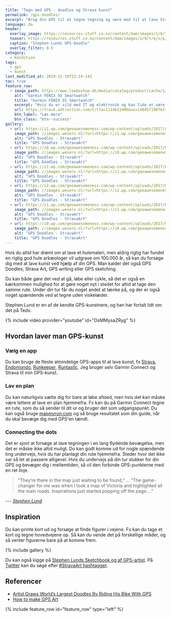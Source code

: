 ```yaml
---
title: "Tegn med GPS - doodles og Strava kunst"
permalink: /gps-doodles/
excerpt: "Brug din GPS til at tegne tegning og være med til at lave Strava Art og GPS-doodles."
language: da
header:
  overlay_image: https://resources.stuff.co.nz/content/dam/images/1/9/t/q/x/p/image.related.StuffLandscapeThreeByTwo.1464x976.19tqzx.png/1455665002072.jpg
  teaser: https://resources.stuff.co.nz/content/dam/images/1/9/t/q/x/p/image.related.StuffLandscapeThreeByTwo.1464x976.19tqzx.png/1455665002072.jpg
  caption: "Stephen Lunds GPS-Doodle"
  overlay_filter: 0.5
category:
  - Kondition
tags:
  - gps
  - kunst
last_modified_at: 2019-11-19T23:14:14Z
toc: true
feature_row:
  - image_path: https://www.loebeshop.dk/media/catalog/product/cache/1/image/575x/040ec09b1e35df139433887a97daa66f/r/_/r_fenix5x_hr_2003.1.jpg
    alt: "Garmin FENIX 5S Smartwatch"
    title: "Garmin FENIX 5S Smartwatch"
    excerpt: "Hvis du er vild med IT og elektronik og kan lide at være opdateret med teknologi uden at gå glip af noget, så køb Smartwatch GARMIN FENIX 5S GPS 10 ATM Sølv Sort til en uovertruffen pris"
    url: https://track.adtraction.com/t/t?a=1124622406&as=1484571907&t=2&tk=1&url=https://sportmaster.dk/garmin-fenix-5-plus-sapphire-2058971?size=One+Size&gclid=Cj0KCQjwj7v0BRDOARIsAGh37ipamu_nXNAfyMPbgF4aQfhUyRpXvIcMdu7wu2hXPvpD1_bP8i6zo54aAvojEALw_wcB
    btn_label: "Læs mere"
    btn_class: "btn--success"
gallery:
  - url: https://i1.wp.com/geoawesomeness.com/wp-content/uploads/2017/08/stephen-lund.jpg?resize=696%2C493&ssl=1
    image_path: //images.weserv.nl/?url=https://i1.wp.com/geoawesomeness.com/wp-content/uploads/2017/08/stephen-lund.jpg&w=400&h=267&a=attention&fit=cover
    alt: "GPS Doodles - StravaArt"
    title: "GPS Doodles - StravaArt"
  - url: https://i0.wp.com/geoawesomeness.com/wp-content/uploads/2017/08/stephen-lund-1.jpg?resize=696%2C535&ssl=1
    image_path: //images.weserv.nl/?url=https://i0.wp.com/geoawesomeness.com/wp-content/uploads/2017/08/stephen-lund-1.jpg&w=400&h=267&a=attention&fit=cover
    alt: "GPS Doodles - StravaArt"
    title: "GPS Doodles - StravaArt"
  - url: https://i1.wp.com/geoawesomeness.com/wp-content/uploads/2017/08/stephen-lund-2.jpg?resize=696%2C385&ssl=1
    image_path: //images.weserv.nl/?url=https://i1.wp.com/geoawesomeness.com/wp-content/uploads/2017/08/stephen-lund-2.jpg&w=400&h=267&a=attention&fit=cover
    alt: "GPS Doodles - StravaArt"
    title: "GPS Doodles - StravaArt"
  - url: https://i2.wp.com/geoawesomeness.com/wp-content/uploads/2017/08/stephen-lund-3.jpg?resize=696%2C472&ssl=1
    image_path: //images.weserv.nl/?url=https://i2.wp.com/geoawesomeness.com/wp-content/uploads/2017/08/stephen-lund-3.jpg&w=400&h=267&a=attention&fit=cover
    alt: "GPS Doodles - StravaArt"
    title: "GPS Doodles - StravaArt"
  - url: https://i1.wp.com/geoawesomeness.com/wp-content/uploads/2017/08/stephen-lund-4.jpg?resize=696%2C668&ssl=1
    image_path: //images.weserv.nl/?url=https://i1.wp.com/geoawesomeness.com/wp-content/uploads/2017/08/stephen-lund-4.jpg&w=400&h=267&a=attention&fit=cover
    alt: "GPS Doodles - StravaArt"
    title: "GPS Doodles - StravaArt"
  - url: https://i0.wp.com/geoawesomeness.com/wp-content/uploads/2017/08/stephen-lund-5.jpg?resize=696%2C561&ssl=1
    image_path: //images.weserv.nl/?url=https://i0.wp.com/geoawesomeness.com/wp-content/uploads/2017/08/stephen-lund-5.jpg&w=400&h=267&a=attention&fit=cover
    alt: "GPS Doodles - StravaArt"
    title: "GPS Doodles - StravaArt"
---
```


Hvis du altid har drømt om at lave et hulemaleri, men aldrig rigtig har fundet en rigtig god hule arkæologer vil udgrave om 100.000 år, så kan du forsøge dig med at lave kunst ved hjælp af din GPS. Man kalder det også GPS Doodles, Strava Art, GPS writing eller GPS sketching.

Du kan både gøre det ved at gå, løbe eller cykle, så det er også en kærkommen mulighed for at gøre noget nyt i stedet for altid at tage den samme rute. Under din tur får du noget andet at tænke på, og der er også noget spændende ved at tegne uden viskelæder.

Stephen Lund er en af de kendte GPS-kunstnere, og han har fortalt lidt om det på Tedx.

{% include video provider="youtube" id="OsMMysaZRyg" %}

## Hvordan laver man GPS-kunst

### Vælg en app

Du kan bruge de fleste almindelige GPS-apps til at lave kunst, fx [Strava](http://www.strava.com), [Endomondo](http://www.endomondo.com), [Runkeeper](http://www.runkeeper.com), [Runtastic](http://www.runtastic.com). Jeg bruger selv Garmin Connect og Strava til min GPS-kunst.

### Lav en plan

Du kan naturligvis sætte dig for bare at løbe afsted, men hvis det kan måske være lettere at lave en plan hjemmefra. Fx kan du på Garmin Connect tegne en rute, som du så sender til dit ur og bruger det som udgangspunkt. Du kan også bruge [mapmyrun.com](http://www.mapmyrun.com/) og så bruge resultatet som din guide, når du skal bevæge dig med GPS'en tændt.

### Connecting the dots

Det er sjovt at forsøge at lave tegningen i en lang flydende bevægelse, men det er måske ikke altid muligt. Du kan godt komme ud for nogle spændende ting undervejs, hvis du har planlagt din rute hjemmefra. Steder hvor det ikke var så let at passere alligevel. Hvis du undervejs på din tur slukker for din GPS og bevæger dig i mellemtiden, så vil den forbinde GPS-punkterne med en ret linje.

> “They’re there in the map just waiting to be found,” ... “The game-changer for me was when I took a map of Victoria and highlighted all the main roads. Inspirations just started popping off the page….”

--- <cite>[Stephen Lund](https://gpsdoodles.com/what-do-you-see/)</cite>

## Inspiration

Du kan printe kort ud og forsøge at finde figurer i vejene. Fx kan du tage et kort og tegne hovedvejene op. Så kan du vende det på forskellige måder, og så venter figurerne bare på at komme frem.

{% include gallery %}

Du kan også kigge på [Stephen Lunds Sketchbook og af GPS-artist](http://www.gpsdoodles.com). På [Twitter](http://www.twitter.com) kan du søge efter [#StravaArt hashtagget](https://twitter.com/hashtag/StravaArt?src=hash).

## Referencer

- [Artist Draws World’s Largest Doodles By Riding His Bike With GPS](https://www.boredpanda.com/bike-gps-doodle-stephen-lund/)
- [How to make GPS Art](https://www.outsideonline.com/1978066/how-make-gps-art)

{% include feature_row id="feature_row" type="left" %}
